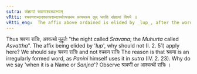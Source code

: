 ```yaml
---
sutra: संज्ञायां स्रवणाश्वत्थाभ्याम्
vRtti: श्चवणशब्दादश्वत्थशब्दाच्चोत्पन्नस्य प्रत्ययस्य लुब् भवति संज्ञायां विषये ॥
vRtti_eng:  The affix above ordained is elided by _lup_, after the words _Sravana_ and _Asvatha_, when the whole word so formed is an appellation, and there is specification of time.
---
```

Thus श्रवणा रात्रिः, अश्वत्थो मुहूर्तः "the night called _Sravana_; the _Muhurta_ called _Asvattha_". The affix being elided by '_lup_', why should not (I. 2. 51) apply here? We should say श्रवणा रात्रिः and not श्चवण रात्रिः The reason is that श्रवणा is an irregularly formed word, as _Panini_ himself uses it in _sutra_ (IV. 2. 23). Why do we say 'when it is a Name or _Sanjna_'? Observe श्रावणी or आश्वत्थी रात्रिः ।
